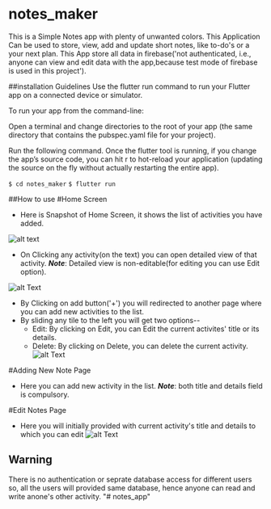 
# notes_maker
This is a Simple Notes app with plenty of unwanted colors.
This Application Can be used to store, view, add and update
 short notes, like to-do's or a your next plan. 
This App store all data in firebase('not authenticated, i.e., anyone can view and edit data with the app,because test mode of firebase is used in this project').

 ##installation Guidelines
Use the flutter run command to run your Flutter app on a connected device or simulator.

To run your app from the command-line:

Open a terminal and change directories to the root of your app (the same directory that contains the pubspec.yaml file for your project).

Run the following command. Once the flutter tool is running, if you change the app’s source code, you can hit r to hot-reload your application (updating the source on the fly without actually restarting the entire app).

`$ cd notes_maker` `$ flutter run`

##How to use
 #Home Screen
 - Here is Snapshot of Home Screen, it shows the list of activities you have added.

  ![alt text](https://drive.google.com/file/d/11suqIOlaI6gBLwS9HdGtN8zvVRxaBAOs/view?usp=sharing)

 - On Clicking any activity(on the text) you can open detailed view of that activity.
  **_Note_**: Detailed view is non-editable(for editing you can use Edit option).

 ![alt Text](https://drive.google.com/file/d/11ACRIn9NRsUgi4460GdKnXNd3T73lGj_/view?usp=sharing)

 - By Clicking on add button('+') you will redirected to another page where you can add new activities to the list.
 - By sliding any tile to the left you will get two options--
    * Edit: By clicking on Edit, you can Edit the current activites' title or its details.
    * Delete: By clicking on Delete, you can delete the current activity.
     ![alt Text](https://drive.google.com/file/d/11n93oIlm_OuyWHMBEj6Jg-2WgRJXZah4/view?usp=sharing)

#Adding New Note Page
- Here you can add new activity in the list. 
**_Note_**: both title and details field is compulsory.


#Edit Notes Page
- Here you will initially provided with current activity's title and details to which you can edit
  ![alt Text](https://drive.google.com/file/d/11foNxYUgV1yOMoBRXRK3wBmOaZUZw4W2/view?usp=sharing)
## Warning
 There is no authentication or seprate database access for different users so, all the users will provided same database, hence anyone can read and write anone's other activity. "# notes_app" 

